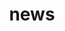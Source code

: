 ---
title: news 
template: news_archive 
nav: false 
summary: An archive of announcements.

entries:
  - date: 2024-07-26 
    content: |
      Started my PhD in CSE at University of Michigan! ✨😄

  - date: 2024-05-20
    content: |
      Started my summer internship at **NVIDIA** in the beautiful bay area!

  - date: 2024-05-12
    content: |
      Graduated with my undergraduate degree in Physics from the University of Wisconsin - Madison!
---